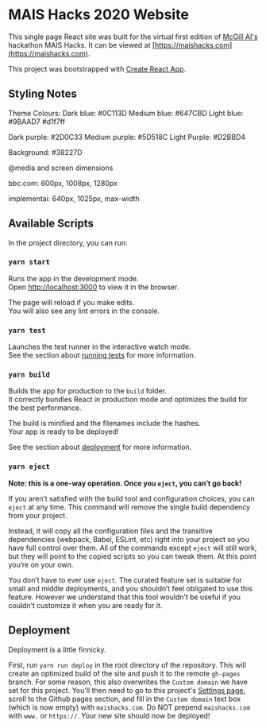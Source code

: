 # MAIS Hacks 2020 Website

This single page React site was built for the virtual first edition of [McGill AI's](https://www.mcgillai.com/) hackathon MAIS Hacks. It can be viewed at [https://maishacks.com](https://maishacks.com).

This project was bootstrapped with [Create React App](https://github.com/facebook/create-react-app).

## Styling Notes
Theme Colours:
Dark blue: #0C113D
Medium blue: #647CBD
Light blue: #9BAAD7
    #d1f7ff

Dark purple: #2D0C33
Medium purple: #5D518C
Light Purple: #D2BBD4

Background: #38227D

@media and screen dimensions

bbc.com: 600px, 1008px, 1280px

implementai: 640px, 1025px, max-width


## Available Scripts

In the project directory, you can run:

### `yarn start`

Runs the app in the development mode.<br />
Open [http://localhost:3000](http://localhost:3000) to view it in the browser.

The page will reload if you make edits.<br />
You will also see any lint errors in the console.

### `yarn test`

Launches the test runner in the interactive watch mode.<br />
See the section about [running tests](https://facebook.github.io/create-react-app/docs/running-tests) for more information.

### `yarn build`

Builds the app for production to the `build` folder.<br />
It correctly bundles React in production mode and optimizes the build for the best performance.

The build is minified and the filenames include the hashes.<br />
Your app is ready to be deployed!

See the section about [deployment](https://facebook.github.io/create-react-app/docs/deployment) for more information.

### `yarn eject`

**Note: this is a one-way operation. Once you `eject`, you can’t go back!**

If you aren’t satisfied with the build tool and configuration choices, you can `eject` at any time. This command will remove the single build dependency from your project.

Instead, it will copy all the configuration files and the transitive dependencies (webpack, Babel, ESLint, etc) right into your project so you have full control over them. All of the commands except `eject` will still work, but they will point to the copied scripts so you can tweak them. At this point you’re on your own.

You don’t have to ever use `eject`. The curated feature set is suitable for small and middle deployments, and you shouldn’t feel obligated to use this feature. However we understand that this tool wouldn’t be useful if you couldn’t customize it when you are ready for it.

## Deployment

Deployment is a little finnicky.

First, run `yarn run deploy` in the root directory of the repository. This will create an optimized build of the site and push it to the remote `gh-pages` branch. For some reason, this also overwrites the `Custom domain` we have set for this project. You'll then need to go to this project's [Settings page](https://github.com/McGillAISociety/MAISHacks2020/settings), scroll to the Github pages section, and fill in the `Custom domain` text box (which is now empty) with `maishacks.com`. Do NOT prepend `maishacks.com` with `www.` or `https://`. Your new site should now be deployed!
